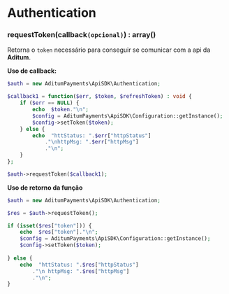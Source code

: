 # Authentication


### requestToken(callback`(opcional)`) : array()
Retorna o `token` necessário para conseguir se comunicar com a api da **Aditum**.

**Uso de callback:**
```php
$auth = new AditumPayments\ApiSDK\Authentication;

$callback1 = function($err, $token, $refreshToken) : void {
	if ($err == NULL) {
		echo  $token."\n";
		$config = AditumPayments\ApiSDK\Configuration::getInstance();
		$config->setToken($token);
	} else {
		echo  "httStatus: ".$err["httpStatus"]
			."\nhttpMsg: ".$err["httpMsg"]
			."\n";
	}
};

$auth->requestToken($callback1);
```
**Uso de retorno da função**
```php
$auth = new AditumPayments\ApiSDK\Authentication;

$res = $auth->requestToken();

if (isset($res["token"])) {
	echo  $res["token"]."\n";
	$config = AditumPayments\ApiSDK\Configuration::getInstance();
	$config->setToken($token);
	
} else {
	echo  "httStatus: ".$res["httpStatus"]
		."\n httpMsg: ".$res["httpMsg"]
		."\n";
}
```
